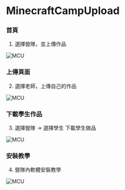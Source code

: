 # MinecraftCampUpload


### 首頁

  1. 選擇營隊，並上傳作品

![MCU](https://i.imgur.com/v6dCNTD.png "MCU首頁")

### 上傳頁面

  2. 選擇老師，上傳自己的作品
 
![MCU](https://i.imgur.com/Ppx6Taj.png "上傳頁面")

### 下載學生作品

  3. 選擇營隊 -> 選擇學生 下載學生做品
 
![MCU](https://i.imgur.com/u62YAKT.png "下載學生作品") 

### 安裝教學

  4. 營隊內軟體安裝教學
  
 ![MCU](https://i.imgur.com/dF2Qdwb.png "安裝教學")
  
  
  
